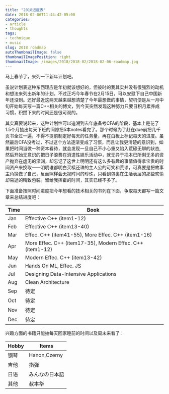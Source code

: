 ```yaml
---
title: "2018进度表"
date: 2018-02-06T11:44:42-05:00
categories:
- article
- thoughts
tags:
- technique
- music
slug: 2018 roadmap
autoThumbnailImage: false
thumbnailImagePosition: right
thumbnailImage: /images/2018/2018-02/2018-02-06-roadmap.jpg
---
```


马上春节了，来列一下新年计划吧。
<!--more-->

虽说计划表这种东西理应是年初就该想好的，但彼时的我其实并没有很强烈的动机和想法来列出新年的计划。不过正巧今年春节在2月15日，可以安慰下自己中国新年还没到。还好最近这两天越来越想清楚了今年最想做的事情，契机便是从一月中旬开始每天写一篇C++相关的博文，到今天突然发现这种努力只要日积月累养成习惯，积攒下来的时间还是很可观的。

其实真要说起来，这种计划性可以追溯到去年底备考CFA的阶段，基本上是花了1.5个月抽出每天下班的间隙把5本notes看完了。那个时候为了赶在due前把几千页书全过一遍，不得不提前制定好每天的任务量，再在白板上标记每天的进度。虽然最后CFA没考过，不过这个方法逐渐变成了习惯，而且让我更清楚的意识到，如果把时间当做一种资本看待，就会发现一旦自己不小心重又陷入荒碌无聊的状态,然后开始无意识的把日子浪费在消遣性娱乐活动中，就无异于把本已所剩无多的资产抛弃在虚无的深渊，却忘记了这世上明明还有这么多有趣的事情值得拿宝贵的时间资产来换取——明明谁都明白买椟还珠的主人公的可笑和荒谬，可真要是把故事主角换做了自己，反而照样会无视时间的珍珠，只看到包裹在生活表层的那些欢愉却易逝的精致包装。留给我挥霍的时间，其实已经不多了。

下面准备按照时间进度把今年想看的技术相关的书列在下面，争取每天都写一篇文章来总结进度吧：

| Time | Book                                                      |
| ---- | --------------------------------------------------------- |
| Jan  | Effective C++ (item1-12)                                  |
| Feb  | Effective C++ (item13-40)                                 |
| Mar  | Effec. C++ (item41-55), More Effec. C++ (item1-16)        |
| Apr  | More Effec. C++ (item17-35), Modern Effec. C++ (item1-12) |
| May  | Modern Effec. C++ (item13-42)                             |
| Jun  | Hands On ML, Effec. JS                                    |
| Jul  | Designing Data-Intensive Applications                     |
| Aug  | Clean Architecture                                        |
| Sep  | 待定                                                      |
| Oct  | 待定                                                      |
| Nov  | 待定                                                      |
| Dec  | 待定                                                      |

兴趣方面的书籍只能抽每天回家睡前的时间以及周末来看了：

| Hobby | Items        |
| ----- | ------------ |
| 钢琴  | Hanon,Czerny |
| 吉他  | 指弹         |
| 日语  | みんなの日本語   |
| 其他  | 叔本华       |

